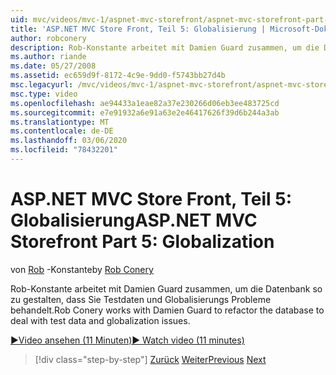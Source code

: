 ```yaml
---
uid: mvc/videos/mvc-1/aspnet-mvc-storefront/aspnet-mvc-storefront-part-5-globalization
title: 'ASP.NET MVC Store Front, Teil 5: Globalisierung | Microsoft-Dokumentation'
author: robconery
description: Rob-Konstante arbeitet mit Damien Guard zusammen, um die Datenbank so zu gestalten, dass Sie Testdaten und Globalisierungs Probleme behandelt.
ms.author: riande
ms.date: 05/27/2008
ms.assetid: ec659d9f-8172-4c9e-9dd0-f5743bb27d4b
msc.legacyurl: /mvc/videos/mvc-1/aspnet-mvc-storefront/aspnet-mvc-storefront-part-5-globalization
msc.type: video
ms.openlocfilehash: ae94433a1eae82a37e230266d06eb3ee483725cd
ms.sourcegitcommit: e7e91932a6e91a63e2e46417626f39d6b244a3ab
ms.translationtype: MT
ms.contentlocale: de-DE
ms.lasthandoff: 03/06/2020
ms.locfileid: "78432201"
---
```

# <a name="aspnet-mvc-storefront-part-5-globalization"></a><span data-ttu-id="c5ced-103">ASP.NET MVC Store Front, Teil 5: Globalisierung</span><span class="sxs-lookup"><span data-stu-id="c5ced-103">ASP.NET MVC Storefront Part 5: Globalization</span></span>

<span data-ttu-id="c5ced-104">von [Rob](https://github.com/robconery) -Konstante</span><span class="sxs-lookup"><span data-stu-id="c5ced-104">by [Rob Conery](https://github.com/robconery)</span></span>

<span data-ttu-id="c5ced-105">Rob-Konstante arbeitet mit Damien Guard zusammen, um die Datenbank so zu gestalten, dass Sie Testdaten und Globalisierungs Probleme behandelt.</span><span class="sxs-lookup"><span data-stu-id="c5ced-105">Rob Conery works with Damien Guard to refactor the database to deal with test data and globalization issues.</span></span>

[<span data-ttu-id="c5ced-106">&#9654;Video ansehen (11 Minuten)</span><span class="sxs-lookup"><span data-stu-id="c5ced-106">&#9654; Watch video (11 minutes)</span></span>](https://channel9.msdn.com/Blogs/ASP-NET-Site-Videos/aspnet-mvc-storefront-part-5-globalization)

> [!div class="step-by-step"]
> <span data-ttu-id="c5ced-107">[Zurück](aspnet-mvc-storefront-part-4-linq-to-sql-spike.md)
> [Weiter](aspnet-mvc-storefront-part-6-finishing-the-repository-and-initial-ui-work.md)</span><span class="sxs-lookup"><span data-stu-id="c5ced-107">[Previous](aspnet-mvc-storefront-part-4-linq-to-sql-spike.md)
[Next](aspnet-mvc-storefront-part-6-finishing-the-repository-and-initial-ui-work.md)</span></span>
